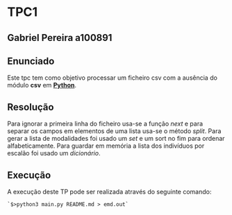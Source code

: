 # TPC1
## Gabriel Pereira a100891

## Enunciado

Este tpc tem como objetivo processar um ficheiro csv com a ausência do módulo **csv** em **[Python](https://www.python.org/)**.

## Resolução

Para ignorar a primeira linha do ficheiro usa-se a função *next* e para separar os campos em elementos de uma lista usa-se o método *split*.
Para gerar a lista de modalidades foi usado um *set* e um sort no fim para ordenar alfabeticamente. Para guardar em memória a lista dos indivíduos por escalão foi usado um *dicionário*.

## Execução

A execução deste TP pode ser realizada através do seguinte comando:
    
    `$>python3 main.py README.md > emd.out`